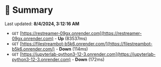 # 📖 Summary
Last updated: **8/4/2024, 3:12:16 AM**

- `GET` [https://restreamer-09gx.onrender.com](https://restreamer-09gx.onrender.com) - **Up** (83537ms)
- `GET` [https://filestreambot-b5k6.onrender.com/](https://filestreambot-b5k6.onrender.com/) - **Down** (114ms)
- `GET` [https://jupyterlab-python3-12-3.onrender.com](https://jupyterlab-python3-12-3.onrender.com) - **Down** (172ms)
